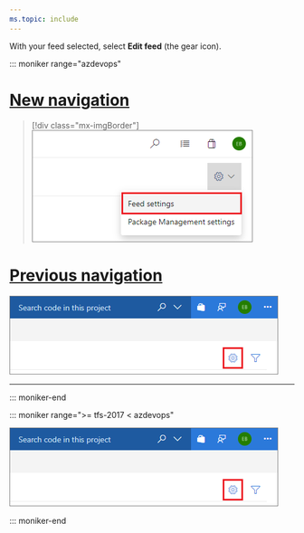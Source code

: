 ```yaml
---
ms.topic: include
---
```


With your feed selected, select **Edit feed** (the gear icon).

::: moniker range="azdevops"

# [New navigation](#tab/new-nav)
> [!div class="mx-imgBorder"] 
>![Edit feed button](_img/editfeed-azure-devops-newnav.png)
> 

# [Previous navigation](#tab/previous-nav)
![Edit feed button](_img/editfeed.png)

---

::: moniker-end

::: moniker range=">= tfs-2017 < azdevops"

![Edit feed button](_img/editfeed.png)

::: moniker-end


